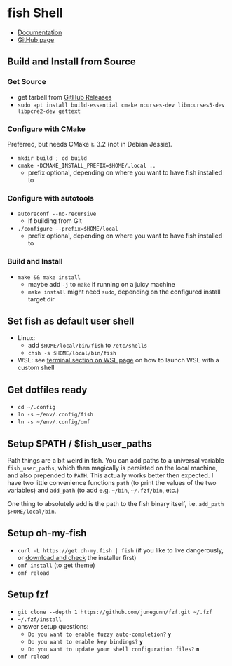 # fish Shell

* [Documentation](https://fishshell.com/docs/current/index.html)
* [GitHub page](https://github.com/fish-shell/fish-shell/)

## Build and Install from Source

### Get Source

* get tarball from [GitHub Releases](https://github.com/fish-shell/fish-shell/releases)
* `sudo apt install build-essential cmake ncurses-dev libncurses5-dev libpcre2-dev gettext`

### Configure with CMake

Preferred, but needs CMake ≥ 3.2 (not in Debian Jessie).

* `mkdir build ; cd build`
* `cmake -DCMAKE_INSTALL_PREFIX=$HOME/.local ..`
  * prefix optional, depending on where you want to have fish installed to

### Configure with autotools

* `autoreconf --no-recursive`
  * if building from Git
* `./configure --prefix=$HOME/local`
  * prefix optional, depending on where you want to have fish installed to

### Build and Install

* `make && make install`
  * maybe add `-j` to `make` if running on a juicy machine
  * `make install` might need `sudo`, depending on the configured install target dir

## Set fish as default user shell

* Linux:
  * add `$HOME/local/bin/fish` to `/etc/shells`
  * `chsh -s $HOME/local/bin/fish`
* WSL: see [terminal section on WSL page](../windows/wsl.md#add-minttywsltty-as-terminal)
  on how to launch WSL with a custom shell

## Get dotfiles ready

* `cd ~/.config`
* `ln -s ~/env/.config/fish`
* `ln -s ~/env/.config/omf`

## Setup $PATH / $fish_user_paths

Path things are a bit weird in fish. You can add paths to a universal variable
`fish_user_paths`, which then magically is persisted on the local machine, and
also prepended to `PATH`. This actually works better then expected. I have two
little convenience functions `path` (to print the values of the two variables)
and `add_path` (to add e.g. `~/bin`, `~/.fzf/bin`, etc.)

One thing to absolutely add is the path to the fish binary itself, i.e.
`add_path $HOME/local/bin`.

## Setup oh-my-fish

* `curl -L https://get.oh-my.fish | fish` (if you like to live dangerously, or
  [download and check](https://github.com/oh-my-fish/oh-my-fish#installation)
  the installer first)
* `omf install` (to get theme)
* `omf reload`

## Setup fzf

* `git clone --depth 1 https://github.com/junegunn/fzf.git ~/.fzf`
* `~/.fzf/install`
* answer setup questions:
  * `Do you want to enable fuzzy auto-completion?` **`y`**
  * `Do you want to enable key bindings?`  **`y`**
  * `Do you want to update your shell configuration files?` **`n`**
* `omf reload`
